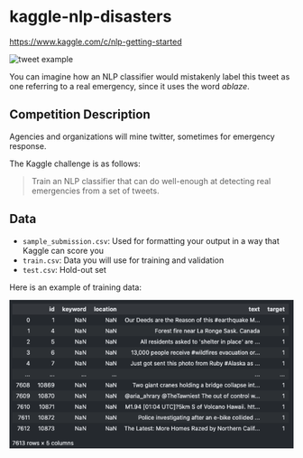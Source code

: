 # kaggle-nlp-disasters
https://www.kaggle.com/c/nlp-getting-started

![tweet example](https://storage.googleapis.com/kaggle-media/competitions/tweet_screenshot.png)

You can imagine how an NLP classifier would
mistakenly label this tweet as one referring to a real 
emergency, since it uses the word _ablaze_.

## Competition Description
Agencies and organizations will mine twitter,
sometimes for emergency response.



The Kaggle challenge is as follows:
>Train an NLP classifier that can do well-enough at detecting real emergencies from a set of tweets.

## Data
* `sample_submission.csv`: Used for formatting your output in a way that Kaggle can score you
* `train.csv`: Data you will use for training and validation
* `test.csv`: Hold-out set

Here is an example of training data:

![train dataframe image](doc/img/train_dataframe.png)